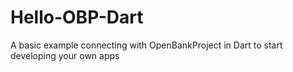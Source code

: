 # Hello-OBP-Dart
A basic example connecting with OpenBankProject in Dart to start developing your own apps
